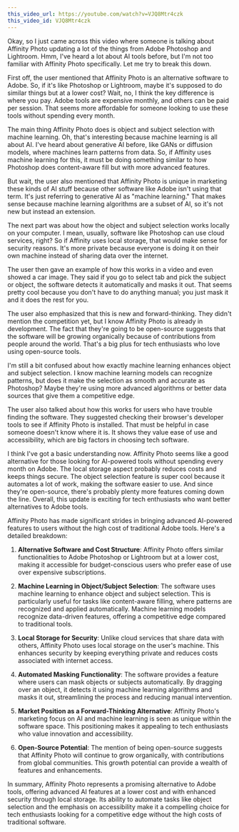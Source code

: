 ```yaml
---
this_video_url: https://youtube.com/watch?v=VJQ8Mtr4czk
this_video_id: VJQ8Mtr4czk
---
```

<think>
Okay, so I just came across this video where someone is talking about Affinity Photo updating a lot of the things from Adobe Photoshop and Lightroom. Hmm, I've heard a lot about AI tools before, but I'm not too familiar with Affinity Photo specifically. Let me try to break this down.

First off, the user mentioned that Affinity Photo is an alternative software to Adobe. So, if it's like Photoshop or Lightroom, maybe it's supposed to do similar things but at a lower cost? Wait, no, I think the key difference is where you pay. Adobe tools are expensive monthly, and others can be paid per session. That seems more affordable for someone looking to use these tools without spending every month.

The main thing Affinity Photo does is object and subject selection with machine learning. Oh, that's interesting because machine learning is all about AI. I've heard about generative AI before, like GANs or diffusion models, where machines learn patterns from data. So, if Affinity uses machine learning for this, it must be doing something similar to how Photoshop does content-aware fill but with more advanced features.

But wait, the user also mentioned that Affinity Photo is unique in marketing these kinds of AI stuff because other software like Adobe isn't using that term. It's just referring to generative AI as "machine learning." That makes sense because machine learning algorithms are a subset of AI, so it's not new but instead an extension.

The next part was about how the object and subject selection works locally on your computer. I mean, usually, software like Photoshop can use cloud services, right? So if Affinity uses local storage, that would make sense for security reasons. It's more private because everyone is doing it on their own machine instead of sharing data over the internet.

The user then gave an example of how this works in a video and even showed a car image. They said if you go to select tab and pick the subject or object, the software detects it automatically and masks it out. That seems pretty cool because you don't have to do anything manual; you just mask it and it does the rest for you.

The user also emphasized that this is new and forward-thinking. They didn't mention the competition yet, but I know Affinity Photo is already in development. The fact that they're going to be open-source suggests that the software will be growing organically because of contributions from people around the world. That's a big plus for tech enthusiasts who love using open-source tools.

I'm still a bit confused about how exactly machine learning enhances object and subject selection. I know machine learning models can recognize patterns, but does it make the selection as smooth and accurate as Photoshop? Maybe they're using more advanced algorithms or better data sources that give them a competitive edge.

The user also talked about how this works for users who have trouble finding the software. They suggested checking their browser's developer tools to see if Affinity Photo is installed. That must be helpful in case someone doesn't know where it is. It shows they value ease of use and accessibility, which are big factors in choosing tech software.

I think I've got a basic understanding now. Affinity Photo seems like a good alternative for those looking for AI-powered tools without spending every month on Adobe. The local storage aspect probably reduces costs and keeps things secure. The object selection feature is super cool because it automates a lot of work, making the software easier to use. And since they're open-source, there's probably plenty more features coming down the line. Overall, this update is exciting for tech enthusiasts who want better alternatives to Adobe tools.
</think>

Affinity Photo has made significant strides in bringing advanced AI-powered features to users without the high cost of traditional Adobe tools. Here's a detailed breakdown:

1. **Alternative Software and Cost Structure**: Affinity Photo offers similar functionalities to Adobe Photoshop or Lightroom but at a lower cost, making it accessible for budget-conscious users who prefer ease of use over expensive subscriptions.

2. **Machine Learning in Object/Subject Selection**: The software uses machine learning to enhance object and subject selection. This is particularly useful for tasks like content-aware filling, where patterns are recognized and applied automatically. Machine learning models recognize data-driven features, offering a competitive edge compared to traditional tools.

3. **Local Storage for Security**: Unlike cloud services that share data with others, Affinity Photo uses local storage on the user's machine. This enhances security by keeping everything private and reduces costs associated with internet access.

4. **Automated Masking Functionality**: The software provides a feature where users can mask objects or subjects automatically. By dragging over an object, it detects it using machine learning algorithms and masks it out, streamlining the process and reducing manual intervention.

5. **Market Position as a Forward-Thinking Alternative**: Affinity Photo's marketing focus on AI and machine learning is seen as unique within the software space. This positioning makes it appealing to tech enthusiasts who value innovation and accessibility.

6. **Open-Source Potential**: The mention of being open-source suggests that Affinity Photo will continue to grow organically, with contributions from global communities. This growth potential can provide a wealth of features and enhancements.

In summary, Affinity Photo represents a promising alternative to Adobe tools, offering advanced AI features at a lower cost and with enhanced security through local storage. Its ability to automate tasks like object selection and the emphasis on accessibility make it a compelling choice for tech enthusiasts looking for a competitive edge without the high costs of traditional software.
